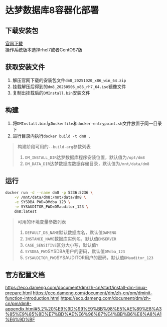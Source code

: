 # 达梦数据库8容器化部署

## 下载安装包
[官网下载](https://eco.dameng.com/download/)  
操作系统版本选择rhel7或者CentOS7版

## 获取安装文件
1. 解压官网下载的安装包文件`dm8_20251020_x86_win_64.zip`
1. 挂载解压后得到的`dm8_20250506_x86_rh7_64.iso`镜像文件
1. 复制出挂载后的`DMInstall.bin`安装文件

## 构建
1. 将`DMInstall.bin`与`Dockerfile`和`docker-entrypoint.sh`文件放置于同一目录下
1. 进行目录内执行`docker build -t dm8 .`
> 构建阶段可用的`--build-arg`参数列表
> 1. `DM_INSTALL_DIR`达梦数据库程序安装位置，默认值为`/opt/dm8`
> 1. `DM_DATA_DIR`达梦数据库数据存储目录，默认值为`/mnt/data/dm8`

## 运行
```bash
docker run -d --name dm8 -p 5236:5236 \
    -v /mnt/data/dm8:/mnt/data/dm8 \
    -e SYSDBA_PWD=DMdba_123 \
    -e SYSAUDITOR_PWD=DMauditor_123 \
    dm8:latest
``` 
> 可用的环境变量参数列表
> 1. `DEFAULT_DB_NAME`默认数据库名，默认值`DAMENG`
> 1. `INSTANCE_NAME`数据库实例名，默认值`DMSERVER`
> 1. `CASE_SENSITIVE`区分大小写，默认值`Y`
> 1. `SYSDBA_PWD`SYSDBA用户的密码，默认值`DMdba_123`
> 1. `SYSAUDITOR_PWD`SYSAUDITOR用户的密码，默认值`DMauditor_123`

## 官方配置文档
https://eco.dameng.com/document/dm/zh-cn/start/install-dm-linux-prepare.html
https://eco.dameng.com/document/dm/zh-cn/pm/dminit-function-introduction.html
https://eco.dameng.com/document/dm/zh-cn/pm/dm8-appendix.html#5.2%20%E9%9D%99%E9%BB%98%E5%AE%89%E8%A3%85%E9%85%8D%E7%BD%AE%E6%96%87%E4%BB%B6%E6%A8%A1%E6%9D%BF
